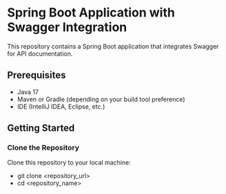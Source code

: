 # Spring Boot Application with Swagger Integration

This repository contains a Spring Boot application that integrates Swagger for API documentation.

## Prerequisites

- Java 17
- Maven or Gradle (depending on your build tool preference)
- IDE (IntelliJ IDEA, Eclipse, etc.)

## Getting Started

### Clone the Repository

Clone this repository to your local machine:

- git clone <repository_url>
- cd <repository_name>


